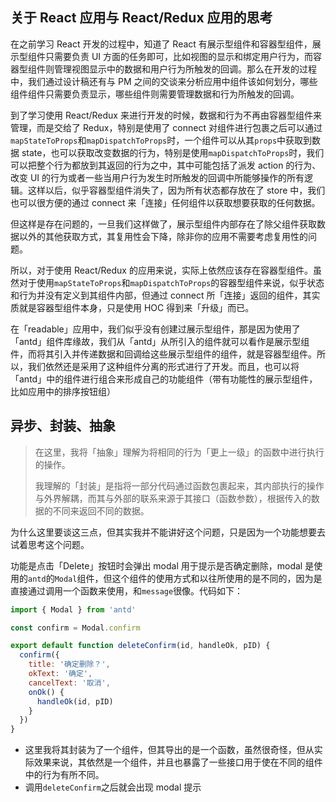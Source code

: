 ## 关于 React 应用与 React/Redux 应用的思考

在之前学习 React 开发的过程中，知道了 React 有展示型组件和容器型组件，展示型组件只需要负责 UI 方面的任务即可，比如视图的显示和绑定用户行为，而容器型组件则管理视图显示中的数据和用户行为所触发的回调。那么在开发的过程中，我们通过设计稿还有与 PM 之间的交谈来分析应用中组件该如何划分，哪些组件组件只需要负责显示，哪些组件则需要管理数据和行为所触发的回调。

到了学习使用 React/Redux 来进行开发的时候，数据和行为不再由容器型组件来管理，而是交给了 Redux，特别是使用了 connect 对组件进行包裹之后可以通过`mapStateToProps`和`mapDispatchToProps`时，一个组件可以从其`props`中获取到数据 state，也可以获取改变数据的行为，特别是使用`mapDispatchToProps`时，我们可以把整个行为都放到其返回的行为之中，其中可能包括了派发 action 的行为、改变 UI 的行为或者一些当用户行为发生时所触发的回调中所能够操作的所有逻辑。这样以后，似乎容器型组件消失了，因为所有状态都存放在了 store 中，我们也可以很方便的通过 connect 来「连接」任何组件以获取想要获取的任何数据。

但这样是存在问题的，一旦我们这样做了，展示型组件内部存在了除父组件获取数据以外的其他获取方式，其复用性会下降，除非你的应用不需要考虑复用性的问题。

所以，对于使用 React/Redux 的应用来说，实际上依然应该存在容器型组件。虽然对于使用`mapStateToProps`和`mapDispatchToProps`的容器型组件来说，似乎状态和行为并没有定义到其组件内部，但通过 connect 所「连接」返回的组件，其实质就是容器型组件本身，只是使用 HOC 得到来「升级」而已。

在「readable」应用中，我们似乎没有创建过展示型组件，那是因为使用了「antd」组件库缘故，我们从「antd」从所引入的组件就可以看作是展示型组件，而将其引入并传递数据和回调给这些展示型组件的组件，就是容器型组件。所以，我们依然还是采用了这种组件分离的形式进行了开发。而且，也可以将「antd」中的组件进行组合来形成自己的功能组件（带有功能性的展示型组件，比如应用中的排序按钮组）



## 异步、封装、抽象

> 在这里，我将「抽象」理解为将相同的行为「更上一级」的函数中进行执行的操作。
>
> 我理解的「封装」是指将一部分代码通过函数包裹起来，其内部执行的操作与外界解耦，而其与外部的联系来源于其接口（函数参数），根据传入的数据的不同来返回不同的数据。

为什么这里要谈这三点，但其实我并不能讲好这个问题，只是因为一个功能想要去试着思考这个问题。

功能是点击「Delete」按钮时会弹出 modal 用于提示是否确定删除，modal 是使用的`antd`的`Modal`组件，但这个组件的使用方式和以往所使用的是不同的，因为是直接通过调用一个函数来使用，和`message`很像。代码如下：

```jsx
import { Modal } from 'antd'

const confirm = Modal.confirm

export default function deleteConfirm(id, handleOk, pID) {
  confirm({
    title: '确定删除？',
    okText: '确定',
    cancelText: '取消',
    onOk() {
      handleOk(id, pID)
    }
  })
}
```

- 这里我将其封装为了一个组件，但其导出的是一个函数，虽然很奇怪，但从实际效果来说，其依然是一个组件，并且也暴露了一些接口用于使在不同的组件中的行为有所不同。
- 调用`deleteConfirm`之后就会出现 modal 提示

